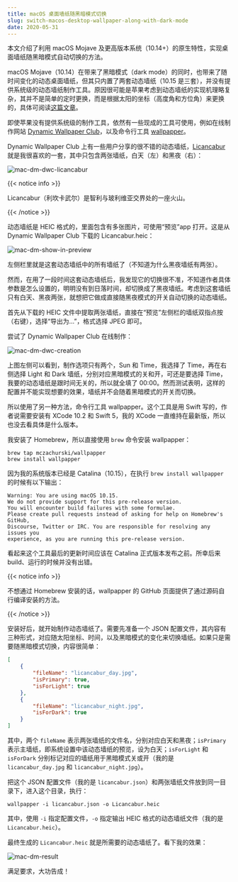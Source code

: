 ```yaml
---
title: macOS 桌面墙纸随黑暗模式切换
slug: switch-macos-desktop-wallpaper-along-with-dark-mode
date: 2020-05-31
---
```


本文介绍了利用 macOS Mojave 及更高版本系统（10.14+）的原生特性，实现桌面墙纸随黑暗模式自动切换的方法。

<!--more-->

macOS Mojave（10.14）在带来了黑暗模式（dark mode）的同时，也带来了随时间变化的动态桌面墙纸，但其只内置了两套动态墙纸（10.15 是三套），并没有提供系统级的动态墙纸制作工具。原因很可能是苹果考虑到动态墙纸的实现机理略复杂，其并不是简单的定时更换，而是根据太阳的坐标（高度角和方位角）来更换的，具体可阅读[这篇文章](https://sspai.com/post/47390)。

即使苹果没有提供系统级的制作工具，依然有一些现成的工具可使用，例如在线制作网站 [Dynamic Wallpaper Club](https://dynamicwallpaper.club)，以及命令行工具 [wallpapper](https://github.com/mczachurski/wallpapper)。

Dynamic Wallpaper Club 上有一些用户分享的很不错的动态墙纸，[Licancabur](https://dynamicwallpaper.club/wallpaper/rzeg18a2re) 就是我很喜欢的一套，其中只包含两张墙纸，白天（左）和黑夜（右）：

![mac-dm-dwc-licancabur](https://image.zacjact1568.com/post/mac-dm-dwc-licancabur.jpg)

{{< notice info >}}

Licancabur（利坎卡武尔）是智利与玻利维亚交界处的一座火山。

{{< /notice >}}

动态墙纸是 HEIC 格式的，里面包含有多张图片，可使用“预览”app 打开。这是从 Dynamic Wallpaper Club 下载的 Licancabur.heic：

![mac-dm-show-in-preview](https://image.zacjact1568.com/post/mac-dm-show-in-preview.jpg)

左侧栏里就是这套动态墙纸中的所有墙纸了（不知道为什么黑夜墙纸有两张）。

然而，在用了一段时间这套动态墙纸后，我发现它的切换很不准，不知道作者具体参数是怎么设置的，明明没有到日落时间，却切换成了黑夜墙纸。考虑到这套墙纸只有白天、黑夜两张，就想把它做成直接随黑夜模式的开关自动切换的动态墙纸。

首先从下载的 HEIC 文件中提取两张墙纸，直接在“预览”左侧栏的墙纸双指点按（右键），选择“导出为...”，格式选择 JPEG 即可。

尝试了 Dynamic Wallpaper Club 在线制作：

![mac-dm-dwc-creation](https://image.zacjact1568.com/post/mac-dm-dwc-creation.jpg)

上图左侧可以看到，制作选项只有两个，Sun 和 Time，我选择了 Time，再在右侧选择 Light 和 Dark 墙纸，分别对应黑暗模式的关和开，可还是要选择 Time，我要的动态墙纸是跟时间无关的，所以就全填了 00:00。然而测试表明，这样的配置并不能实现想要的效果，墙纸并不会随着黑暗模式的开关而切换。

所以使用了另一种方法，命令行工具 wallpapper。这个工具是用 Swift 写的，作者说需要安装有 XCode 10.2 和 Swift 5，我的 XCode 一直维持在最新版，所以也没去看具体是什么版本。

我安装了 Homebrew，所以直接使用 `brew` 命令安装 wallpapper：

```
brew tap mczachurski/wallpapper
brew install wallpapper
```

因为我的系统版本已经是 Catalina（10.15），在执行 `brew install wallpapper` 的时候有以下输出：

```
Warning: You are using macOS 10.15.
We do not provide support for this pre-release version.
You will encounter build failures with some formulae.
Please create pull requests instead of asking for help on Homebrew's GitHub,
Discourse, Twitter or IRC. You are responsible for resolving any issues you
experience, as you are running this pre-release version.
```

看起来这个工具最后的更新时间应该在 Catalina 正式版本发布之前。所幸后来 build、运行的时候并没有出错。

{{< notice info >}}

不想通过 Homebrew 安装的话，wallpapper 的 GitHub 页面提供了通过源码自行编译安装的方法。

{{< /notice >}}

安装好后，就开始制作动态墙纸了。需要先准备一个 JSON 配置文件，其内容有三种形式，对应随太阳坐标、时间，以及黑暗模式的变化来切换墙纸。如果只是需要随黑暗模式切换，内容很简单：

```json
[
    {
        "fileName": "licancabur_day.jpg",
        "isPrimary": true,
        "isForLight": true
    },
    {
        "fileName": "licancabur_night.jpg",
        "isForDark": true
    }
]
```

其中，两个 `fileName` 表示两张墙纸的文件名，分别对应白天和黑夜；`isPrimary` 表示主墙纸，即系统设置中该动态墙纸的预览，设为白天；`isForLight` 和 `isForDark` 分别标记对应的墙纸用于黑暗模式关或开（我的是 `licancabur_day.jpg` 和 `licancabur_night.jpg`）。

把这个 JSON 配置文件（我的是 `licancabur.json`）和两张墙纸文件放到同一目录下，进入这个目录，执行：

```
wallpapper -i licancabur.json -o Licancabur.heic
```

其中，使用 `-i` 指定配置文件，`-o` 指定输出 HEIC 格式的动态墙纸文件（我的是 `Licancabur.heic`）。

最终生成的 `Licancabur.heic` 就是所需要的动态墙纸了。看下我的效果：

![mac-dm-result](https://image.zacjact1568.com/post/mac-dm-result.gif)

满足要求，大功告成！